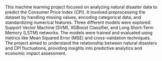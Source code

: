 This machine learning project focused on analyzing natural disaster data to predict the Consumer Price Index (CPI). It involved preprocessing the dataset by handling missing values, encoding categorical data, and standardizing numerical features. Three different models were explored: Support Vector Machine (SVM), XGBoost Classifier, and Long Short-Term Memory (LSTM) networks. The models were trained and evaluated using metrics like Mean Squared Error (MSE) and cross-validation techniques. The project aimed to understand the relationship between natural disasters and CPI fluctuations, providing insights into predictive analytics and economic impact assessment.






